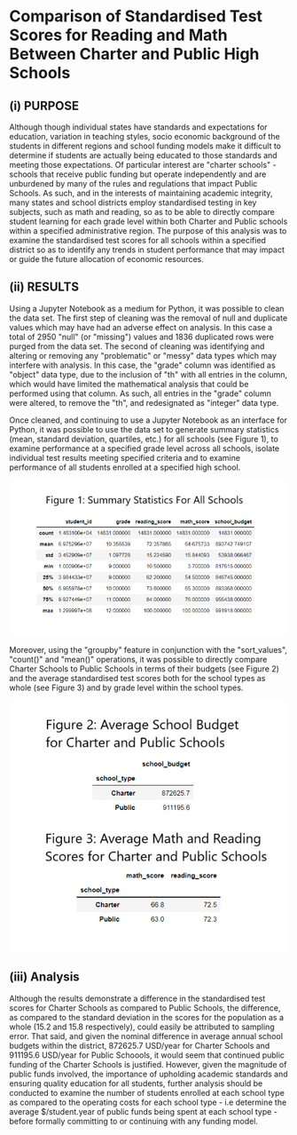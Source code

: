# Comparison of Standardised Test Scores for Reading and Math Between Charter and Public High Schools

## (i) PURPOSE
Although though individual states have standards and expectations for education, variation in teaching styles, socio economic background of the students in different regions and school funding models make it difficult to determine if students are actually being educated to those standards and meeting those expectations.  Of particular interest are "charter schools" - schools that receive public funding but operate independently and are unburdened by many of the rules and regulations that impact Public Schools. As such, and in the interests of maintaining academic integrity, many states and school districts employ standardised testing in key subjects, such as math and reading, so as to be able to directly compare student learning for each grade level within both Charter and Public schools within a specified administrative region.  The purpose of this analysis was to examine the standardised test scores for all schools within a specified district so as to identify any trends in student performance that may impact or guide the future allocation of economic resources.

## (ii) RESULTS
Using a Jupyter Notebook as a medium for Python, it was possible to clean the data set.  The first step of cleaning was the removal of null and duplicate values which may have had an adverse effect on analysis.  In this case a total of 2950 "null" (or "missing") values and 1836 duplicated rows were purged from the data set.  The second of cleaning was identifying and altering or removing any "problematic" or "messy" data types which may interfere with analysis.  In this case, the "grade" column was identified as "object" data type, due to the inclusion of "th" with all entries in the column, which would have limited the mathematical analysis that could be performed using that column.  As such, all entries in the "grade" column were altered, to remove the "th", and redesignated as "integer" data type.

Once cleaned, and continuing to use a Jupyter Notebook as an interface for Python, it was possible to use the data set to generate summary statistics (mean, standard deviation, quartiles, etc.) for all schools (see Figure 1), to examine performance at a specified grade level across all schools, isolate individual test results meeting specified criteria and to examine performance of all students enrolled at a specified high school.  

![](https://github.com/Scruffy-Bearie/School_District_Analysis/blob/main/Student_Data_Challenge_Starter_Code/Unsolved/Figure1.png)

Moreover, using the "groupby" feature in conjunction with the "sort_values", "count()" and "mean()" operations, it was possible to directly compare Charter Schools to Public Schools in terms of their budgets (see Figure 2) and the average standardised test scores both for the school types as whole (see Figure 3) and by grade level within the school types.

![](https://github.com/Scruffy-Bearie/School_District_Analysis/blob/main/Student_Data_Challenge_Starter_Code/Unsolved/Figure%202%20and%203.png)

## (iii) Analysis
Although the results demonstrate a difference in the standardised test scores for Charter Schools as compared to Public Schools,  the difference, as compared to the standard deviation in the scores for the population as a whole (15.2 and 15.8 respectively), could easily be attributed to sampling error.  That said, and given the nominal difference in average annual school budgets within the district, 872625.7 USD/year for Charter Schools and 911195.6 USD/year for Public Schoools, it would seem that continued public funding of the Charter Schools is justified.  However, given the magnitude of public funds involved, the importance of upholding academic standards and ensuring quality education for all students, further analysis should be conducted to examine the number of students enrolled at each school type as compared to the operating costs for each school type - i.e determine the average $/student.year of public funds being spent  at each school type - before formally committing to or continuing with any funding model.

